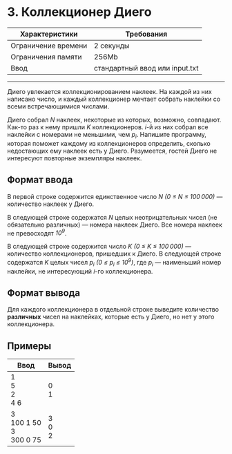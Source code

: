 # 3. Коллекционер Диего

|Характеристики|Требования|
|---|---|
|Ограничение времени|2 секунды|
|Ограничения памяти|256Mb|
|Ввод|стандартный ввод или input.txt|
---
Диего увлекается коллекционированием наклеек. На каждой из них написано число, и каждый коллекционер мечтает собрать наклейки со всеми встречающимися числами.

Диего собрал *N* наклеек, некоторые из которых, возможно, совпадают. Как-то раз к нему пришли *K* коллекционеров. *i*-й из них собрал все наклейки с номерами не меньшими, чем *p<sub>i</sub>*. Напишите программу, которая поможет каждому из коллекционеров определить, сколько недостающих ему наклеек есть у Диего. Разумеется, гостей Диего не интересуют повторные экземпляры наклеек.

## Формат ввода

В первой строке содержится единственное число *N (0 ≤ N ≤ 100 000)* — количество наклеек у Диего.

В следующей строке содержатся *N* целых неотрицательных чисел (не обязательно различных) — номера наклеек Диего. Все номера наклеек не превосходят *10<sup>9</sup>*.

В следующей строке содержится число *K (0 ≤ K ≤ 100 000)* — количество коллекционеров, пришедших к Диего. В следующей строке содержатся *K* целых чисел *p<sub>i</sub> (0 ≤ p<sub>i</sub> ≤ 10<sup>9</sup>)*, где *p<sub>i</sub>* — наименьший номер наклейки, не интересующий *i*-го коллекционера.

## Формат вывода

Для каждого коллекционера в отдельной строке выведите количество **различных** чисел на наклейках, которые есть у Диего, но нет у этого коллекционера.

## Примеры

|Ввод|Вывод|
|---|---|
|1<br>5<br>2<br>4 6|0<br>1|
|3<br>100 1 50<br>3<br>300 0 75|3<br>0<br>2|
